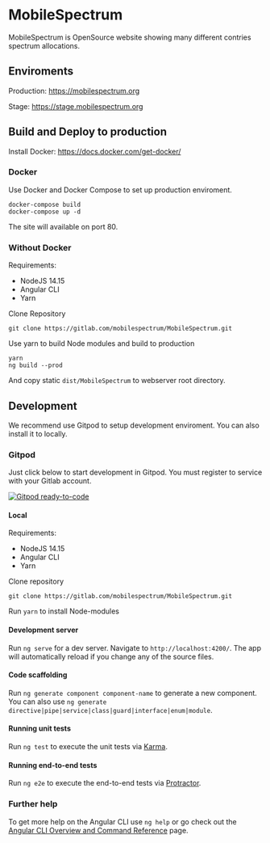 # MobileSpectrum

MobileSpectrum is OpenSource website showing many different contries spectrum allocations. 

## Enviroments

Production: https://mobilespectrum.org

Stage: https://stage.mobilespectrum.org

## Build and Deploy to production

Install Docker: https://docs.docker.com/get-docker/

### Docker

Use Docker and Docker Compose to set up production enviroment.

```
docker-compose build
docker-compose up -d
```

The site will available on port 80.

### Without Docker

Requirements:

* NodeJS 14.15
* Angular CLI
* Yarn

Clone Repository

```
git clone https://gitlab.com/mobilespectrum/MobileSpectrum.git
```

Use yarn to build Node modules and build to production

```
yarn
ng build --prod
```

And copy static `dist/MobileSpectrum` to webserver root directory. 

## Development

We recommend use Gitpod to setup development enviroment. You can also install it to locally.

### Gitpod

Just click below to start development in Gitpod. You must register to service with your Gitlab account. 

[![Gitpod ready-to-code](https://img.shields.io/badge/Gitpod-ready--to--code-blue?logo=gitpod)](https://gitpod.io/#https://gitlab.com/mobilespectrum/MobileSpectrum)

#### Local

Requirements:

* NodeJS 14.15
* Angular CLI
* Yarn

Clone repository

```
git clone https://gitlab.com/mobilespectrum/MobileSpectrum.git
```

Run `yarn` to install Node-modules

#### Development server

Run `ng serve` for a dev server. Navigate to `http://localhost:4200/`. The app will automatically reload if you change any of the source files.

#### Code scaffolding

Run `ng generate component component-name` to generate a new component. You can also use `ng generate directive|pipe|service|class|guard|interface|enum|module`.

#### Running unit tests

Run `ng test` to execute the unit tests via [Karma](https://karma-runner.github.io).

#### Running end-to-end tests

Run `ng e2e` to execute the end-to-end tests via [Protractor](http://www.protractortest.org/).

### Further help

To get more help on the Angular CLI use `ng help` or go check out the [Angular CLI Overview and Command Reference](https://angular.io/cli) page.
